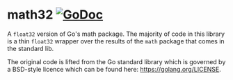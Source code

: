 # math32 [![GoDoc](https://godoc.org/github.com/chewxy/math32?status.svg)](https://godoc.org/github.com/chewxy/math32)

A `float32` version of Go's math package. The majority of code in this library is a thin `float32` wrapper over the results of the `math` package that comes in the standard lib.


The original code is lifted from the Go standard library which is governed by
a BSD-style licence which can be found here: https://golang.org/LICENSE.

